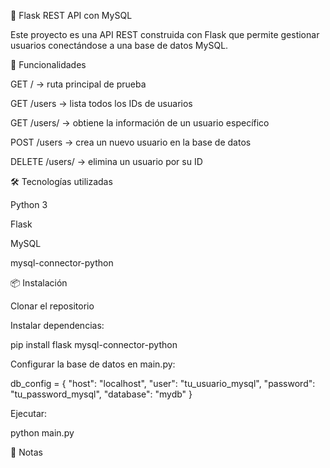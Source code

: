 🐍 Flask REST API con MySQL

Este proyecto es una API REST construida con Flask que permite gestionar usuarios conectándose a una base de datos MySQL.

🚀 Funcionalidades

GET / → ruta principal de prueba

GET /users → lista todos los IDs de usuarios

GET /users/<id> → obtiene la información de un usuario específico

POST /users → crea un nuevo usuario en la base de datos

DELETE /users/<id> → elimina un usuario por su ID

🛠 Tecnologías utilizadas

Python 3

Flask

MySQL

mysql-connector-python

📦 Instalación

Clonar el repositorio

Instalar dependencias:

pip install flask mysql-connector-python


Configurar la base de datos en main.py:

db_config = {
    "host": "localhost",
    "user": "tu_usuario_mysql",
    "password": "tu_password_mysql",
    "database": "mydb"
}


Ejecutar:

python main.py

📌 Notas
